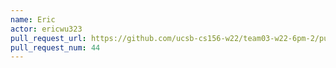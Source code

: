 ```yaml
---
name: Eric
actor: ericwu323
pull_request_url: https://github.com/ucsb-cs156-w22/team03-w22-6pm-2/pull/44
pull_request_num: 44
---
```

